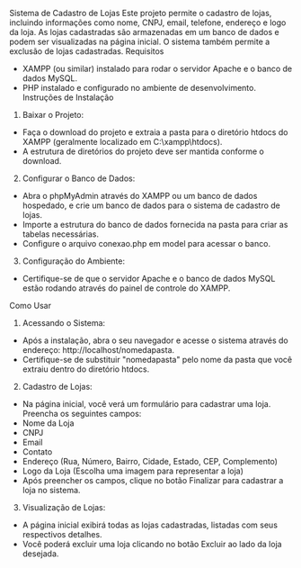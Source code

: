 Sistema de Cadastro de Lojas
Este projeto permite o cadastro de lojas, incluindo informações como nome, CNPJ, email,
telefone, endereço e logo da loja. As lojas cadastradas são armazenadas em um banco de
dados e podem ser visualizadas na página inicial. O sistema também permite a exclusão de
lojas cadastradas.
Requisitos
- XAMPP (ou similar) instalado para rodar o servidor Apache e o banco de dados MySQL.
- PHP instalado e configurado no ambiente de desenvolvimento.
Instruções de Instalação
1. Baixar o Projeto:
- Faça o download do projeto e extraia a pasta para o diretório htdocs do
XAMPP (geralmente localizado em C:\xampp\htdocs\).
- A estrutura de diretórios do projeto deve ser mantida conforme o download.
2. Configurar o Banco de Dados:
- Abra o phpMyAdmin através do XAMPP ou um banco de dados hospedado, e
crie um banco de dados para o sistema de cadastro de lojas.
- Importe a estrutura do banco de dados fornecida na pasta para criar as tabelas
necessárias.
- Configure o arquivo conexao.php em model para acessar o banco.
3. Configuração do Ambiente:
- Certifique-se de que o servidor Apache e o banco de dados MySQL estão
rodando através do painel de controle do XAMPP.

Como Usar
1. Acessando o Sistema:
- Após a instalação, abra o seu navegador e acesse o sistema através do
endereço: http://localhost/nomedapasta.
- Certifique-se de substituir "nomedapasta" pelo nome da pasta que você extraiu
dentro do diretório htdocs.

2. Cadastro de Lojas:
- Na página inicial, você verá um formulário para cadastrar uma loja. Preencha os
seguintes campos:
- Nome da Loja
- CNPJ
- Email
- Contato
- Endereço (Rua, Número, Bairro, Cidade, Estado, CEP, Complemento)
- Logo da Loja (Escolha uma imagem para representar a loja)
- Após preencher os campos, clique no botão Finalizar para cadastrar a loja no
sistema.
3. Visualização de Lojas:
- A página inicial exibirá todas as lojas cadastradas, listadas com seus respectivos
detalhes.
- Você poderá excluir uma loja clicando no botão Excluir ao lado da loja
desejada.
